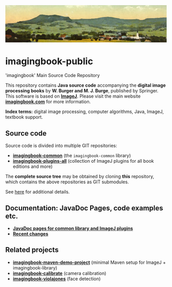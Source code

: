 ![frankenburg-1918-960x200k.png](docs/img/443892583-frankenburg-1918-960x200k.png)

# imagingbook-public
'imagingbook' Main Source Code Repository

This repository contains **Java source code** accompanying the 
**digital image processing books** by **W. Burger and M. J. Burge**, 
published by Springer. This software is based on **[ImageJ](http://rsbweb.nih.gov/ij/index.html)**.
Please visit the main website **[imagingbook.com](https://imagingbook.com/)** for more information.

**Index terms:** digital image processing, computer algorithms, Java, ImageJ, textbook support.

## Source code

Source code is divided into multiple GIT repositories:

* **[imagingbook-common](https://github.com/imagingbook/imagingbook-common)** (the `imagingbook-common` library)
* **[imagingbook-plugins-all](https://github.com/imagingbook/imagingbook-plugins-all)** (collection of ImageJ plugins for all book editions and more)

The **complete source tree** may be obtained by cloning **this** repository, which contains
the above repositories as GIT submodules.

See [here](https://imagingbook.com/source/) for additional details.

## Documentation: JavaDoc Pages, code examples etc.

* [**JavaDoc pages for common library and ImageJ plugins**](https://imagingbook.github.io/imagingbook-doc/)
* [**Recent changes**](CHANGES.md)


## Related projects

* **[imagingbook-maven-demo-project](https://github.com/imagingbook/imagingbook-maven-demo-project)** (minimal Maven setup for ImageJ + imagingbook-library)
* **[imagingbook-calibrate](https://github.com/imagingbook/imagingbook-calibrate)** (camera calibration)
* **[imagingbook-violajones](https://github.com/imagingbook/imagingbook-violajones)** (face detection)
